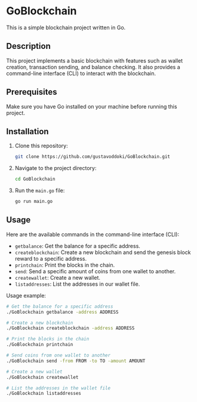 # GoBlockchain

This is a simple blockchain project written in Go.

## Description

This project implements a basic blockchain with features such as wallet creation, transaction sending, and balance checking. It also provides a command-line interface (CLI) to interact with the blockchain.

## Prerequisites

Make sure you have Go installed on your machine before running this project.

## Installation

1. Clone this repository:

    ```bash
    git clone https://github.com/gustavoddoki/GoBlockchain.git
    ```

2. Navigate to the project directory:

    ```bash
    cd GoBlockchain
    ```

3. Run the `main.go` file:

    ```bash
    go run main.go
    ```

## Usage

Here are the available commands in the command-line interface (CLI):

- `getbalance`: Get the balance for a specific address.
- `createblockchain`: Create a new blockchain and send the genesis block reward to a specific address.
- `printchain`: Print the blocks in the chain.
- `send`: Send a specific amount of coins from one wallet to another.
- `createwallet`: Create a new wallet.
- `listaddresses`: List the addresses in our wallet file.

Usage example:

```bash
# Get the balance for a specific address
./GoBlockchain getbalance -address ADDRESS

# Create a new blockchain
./GoBlockchain createblockchain -address ADDRESS

# Print the blocks in the chain
./GoBlockchain printchain

# Send coins from one wallet to another
./GoBlockchain send -from FROM -to TO -amount AMOUNT

# Create a new wallet
./GoBlockchain createwallet

# List the addresses in the wallet file
./GoBlockchain listaddresses
